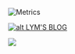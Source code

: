![Metrics](https://metrics.lecoq.io/LCYLYM)




[![alt LYM'S BLOG](https://loli.by/wp-content/uploads/2019/10/LOGO.png)](https://loli.by/)

![](https://komarev.com/ghpvc/?username=LCYLYM)
<!--
**LCYLYM/LCYLYM** is a ✨ _special_ ✨ repository because its `README.md` (this file) appears on your GitHub profile.
### Hi there 👋
Here are some ideas to get you started:

- 🔭 I’m currently working on ...
- 🌱 I’m currently learning ...
- 👯 I’m looking to collaborate on ...
- 🤔 I’m looking for help with ...
- 💬 Ask me about ...
- 📫 How to reach me: ...
- 😄 Pronouns: ...
- ⚡ Fun fact: ...
-->
